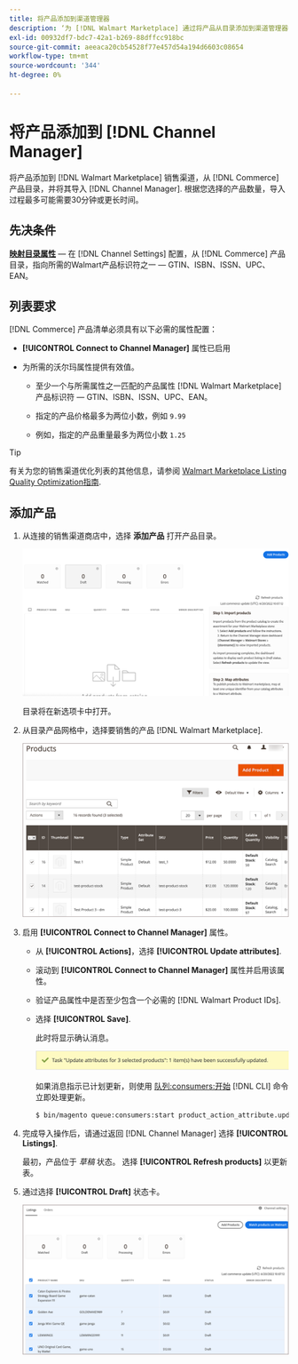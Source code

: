 ```yaml
---
title: 将产品添加到渠道管理器
description: ‘为 [!DNL Walmart Marketplace] 通过将产品从目录添加到渠道管理器中配置的销售渠道来进行销售。
exl-id: 00932df7-bdc7-42a1-b269-88dffcc918bc
source-git-commit: aeeaca20cb54528f77e457d54a194d6603c08654
workflow-type: tm+mt
source-wordcount: '344'
ht-degree: 0%

---
```



# 将产品添加到 [!DNL Channel Manager]

将产品添加到 [!DNL Walmart Marketplace] 销售渠道，从 [!DNL Commerce] 产品目录，并将其导入 [!DNL Channel Manager].
根据您选择的产品数量，导入过程最多可能需要30分钟或更长时间。

## 先决条件

**[映射目录属性](map-catalog-attributes.md)** — 在 [!DNL Channel Settings] 配置，从 [!DNL Commerce] 产品目录，指向所需的Walmart产品标识符之一 — GTIN、ISBN、ISSN、UPC、EAN。

## 列表要求

[!DNL Commerce] 产品清单必须具有以下必需的属性配置：

- **[!UICONTROL Connect to Channel Manager]** 属性已启用

- 为所需的沃尔玛属性提供有效值。

   - 至少一个与所需属性之一匹配的产品属性 [!DNL Walmart Marketplace] 产品标识符 — GTIN、ISBN、ISSN、UPC、EAN。

   - 指定的产品价格最多为两位小数，例如 `9.99`

   - 例如，指定的产品重量最多为两位小数 `1.25`

>[!TIP]
>
>有关为您的销售渠道优化列表的其他信息，请参阅 [Walmart Marketplace Listing Quality Optimization指南](https://marketplace.walmart.com/wp-content/uploads/2020/09/WMP_listing_quality_optimization_guide.pdf).

## 添加产品

1. 从连接的销售渠道商店中，选择 **添加产品** 打开产品目录。

   ![将产品添加到销售渠道商店](assets/add-initial-products-to-connected-channel.png)

   目录将在新选项卡中打开。

1. 从目录产品网格中，选择要销售的产品 [!DNL Walmart Marketplace].

   ![将产品发送到销售渠道商店](assets/select-products-from-catalog.png)

1. 启用 **[!UICONTROL Connect to Channel Manager]** 属性。

   - 从 **[!UICONTROL Actions]**，选择 **[!UICONTROL Update attributes]**.

   - 滚动到 **[!UICONTROL Connect to Channel Manager]** 属性并启用该属性。

   - 验证产品属性中是否至少包含一个必需的 [!DNL Walmart Product IDs].

   - 选择 **[!UICONTROL Save]**.

      此时将显示确认消息。

      ![产品从目录导入到销售渠道确认消息](assets/product-import-from-catalog-confirmation.png)

      如果消息指示已计划更新，则使用 [队列:consumers:开始](https://devdocs.magento.com/guides/v2.4/config-guide/cli/config-cli-subcommands-queue.html) [!DNL CLI] 命令立即处理更新。

      ```bash
      $ bin/magento queue:consumers:start product_action_attribute.update
      ```

1. 完成导入操作后，请通过返回 [!DNL Channel Manager] 选择 **[!UICONTROL Listings]**.

   最初，产品位于 *草稿* 状态。 选择 **[!UICONTROL Refresh products]** 以更新表。

1. 通过选择 **[!UICONTROL Draft]** 状态卡。

   ![导入连接销售渠道的产品](assets/products-in-marketplace-sales-channel.png)


